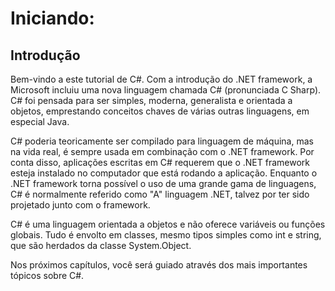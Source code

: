 # Iniciando:

## Introdução

Bem-vindo a este tutorial de C#. Com a introdução do .NET framework, a Microsoft incluiu uma nova linguagem chamada C# (pronunciada C Sharp). C# foi pensada para ser simples, moderna, generalista e orientada a objetos, emprestando conceitos chaves de várias outras linguagens, em especial Java.

C# poderia teoricamente ser compilado para linguagem de máquina, mas na vida real, é sempre usada em combinação com o .NET framework. Por conta disso, aplicações escritas em C# requerem que o .NET framework esteja instalado no computador que está rodando a aplicação. Enquanto o .NET framework torna possível o uso de uma grande gama de linguagens, C# é normalmente referido como "A" linguagem .NET, talvez por ter sido projetado junto com o framework.

C# é uma linguagem orientada a objetos e não oferece variáveis ou funções globais. Tudo é envolto em classes, mesmo tipos simples como int e string, que são herdados da classe System.Object.

Nos próximos capítulos, você será guiado através dos mais importantes tópicos sobre C#.